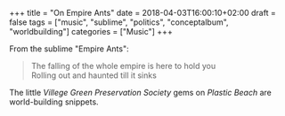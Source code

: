 +++
title = "On Empire Ants"
date = 2018-04-03T16:00:10+02:00
draft = false
tags = ["music", "sublime", "politics", "conceptalbum", "worldbuilding"]
categories = ["Music"]
+++

From the sublime "Empire Ants":

> The falling of the whole empire is here to hold you \
Rolling out and haunted till it sinks

The little _Villege Green Preservation Society_ gems on _Plastic Beach_ are world-building snippets.
